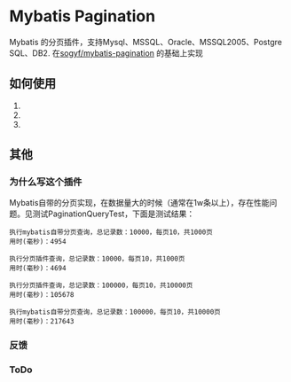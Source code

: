 # Mybatis Pagination
Mybatis 的分页插件，支持Mysql、MSSQL、Oracle、MSSQL2005、Postgre SQL、DB2.
在[sogyf/mybatis-pagination](https://github.com/sogyf/mybatis-pagination) 的基础上实现

## 如何使用
1.
2.
3.

## 其他 

### 为什么写这个插件
Mybatis自带的分页实现，在数据量大的时候（通常在1w条以上），存在性能问题。见测试PaginationQueryTest，下面是测试结果：

    执行mybatis自带分页查询，总记录数：10000，每页10，共1000页
    用时(毫秒)：4954
    
    执行分页插件查询，总记录数：10000，每页10，共1000页
    用时(毫秒)：4694
    
    执行分页插件查询，总记录数：100000，每页10，共10000页
    用时(毫秒)：105678
    
    执行mybatis自带分页查询，总记录数：100000，每页10，共10000页
    用时(毫秒)：217643


### 反馈

### ToDo

